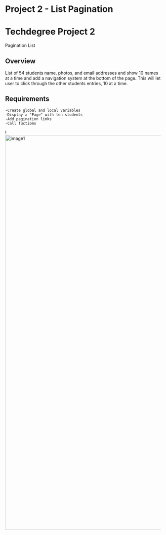 # Project 2 - List Pagination 

# Techdegree Project 2
Pagination List

## Overview
List of 54 students name, photos, and email addresses and show 10 names at a time and add a navigation system at the bottom of the page. This will let user to click through the other students entries, 10 at a time. 

## Requirements
```
-Create global and local variables 
-Display a "Page" with ten students 
-Add pagination links
-Call fuctions 

```

!<img width="1277" alt="image1" src="https://user-images.githubusercontent.com/49881831/64817368-b110bf00-d577-11e9-83df-9463f1655d9b.png">
